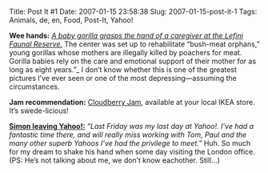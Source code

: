 Title: Post It #1
Date: 2007-01-15 23:58:38
Slug: 2007-01-15-post-it-1
Tags: Animals, de, en, Food, Post-It, Yahoo!


**Wee hands:** [_A baby gorilla grasps the hand of a caregiver at the Lefini Faunal Reserve._][1] The center was set up to rehabilitate “bush-meat orphans,” young gorillas whose mothers are illegally killed by poachers for meat. Gorilla babies rely on the care and emotional support of their mother for as long as eight years.”_ I don’t know whether this is one of the greatest pictures I’ve ever seen or one of the most depressing—assuming the circumstances.

**Jam recommendation:** [Cloudberry Jam][2], available at your local IKEA store. It’s swede-licious!

[**Simon leaving Yahoo!:**][3] _“Last Friday was my last day at Yahoo!. I’ve
had a fantastic time there, and will really miss working with Tom, Paul and
the many other superb Yahoos I’ve had the privilege to meet.”_ Huh. So much
for my dream to shake his hand when some day visiting the London office. (PS:
He’s not talking about me, we don’t know eachother. Still…)

   [1]: http://lava.nationalgeographic.com/cgi-bin/pod/PhotoOfTheDay.cgi?day=07&month=12&year=06
   [2]: http://www.swedensbest.com/cloudberries.html
   [3]: http://simonwillison.net/2007/Jan/15/leaving/
